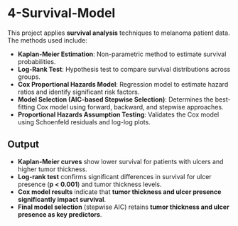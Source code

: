 # 4-Survival-Model
This project applies **survival analysis** techniques to melanoma patient data. The methods used include:  
- **Kaplan-Meier Estimation**: Non-parametric method to estimate survival probabilities.  
- **Log-Rank Test**: Hypothesis test to compare survival distributions across groups.  
- **Cox Proportional Hazards Model**: Regression model to estimate hazard ratios and identify significant risk factors.  
- **Model Selection (AIC-based Stepwise Selection)**: Determines the best-fitting Cox model using forward, backward, and stepwise approaches.  
- **Proportional Hazards Assumption Testing**: Validates the Cox model using Schoenfeld residuals and log-log plots.  

## Output
- **Kaplan-Meier curves** show lower survival for patients with ulcers and higher tumor thickness.  
- **Log-rank test** confirms significant differences in survival for ulcer presence (**p < 0.001**) and tumor thickness levels.  
- **Cox model results** indicate that **tumor thickness and ulcer presence significantly impact survival**.  
- **Final model selection** (stepwise AIC) retains **tumor thickness and ulcer presence as key predictors**.
